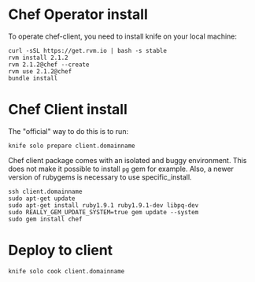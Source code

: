 Chef Operator install 
=======

To operate chef-client, you need to install knife on your local machine:

    curl -sSL https://get.rvm.io | bash -s stable
    rvm install 2.1.2
    rvm 2.1.2@chef --create
    rvm use 2.1.2@chef
    bundle install

Chef Client install
===================

The "official" way to do this is to run:

    knife solo prepare client.domainname

Chef client package comes with an isolated and buggy environment. This does not make it possible to install `pg` gem for example.
Also, a newer version of rubygems is necessary to use specific\_install.

    ssh client.domainname
    sudo apt-get update
    sudo apt-get install ruby1.9.1 ruby1.9.1-dev libpq-dev
    sudo REALLY_GEM_UPDATE_SYSTEM=true gem update --system
    sudo gem install chef

Deploy to client
================

    knife solo cook client.domainname

